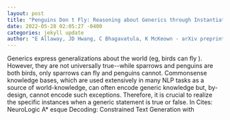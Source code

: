 ```yaml
--- 
layout: post 
title: "Penguins Don t Fly: Reasoning about Generics through Instantiations and Exceptions" 
date: 2022-05-28 02:05:27 -0400 
categories: jekyll update 
author: "E Allaway, JD Hwang, C Bhagavatula, K McKeown - arXiv preprint arXiv , 2022" 
--- 
```

Generics express generalizations about the world (eg, birds can fly ). However, they are not universally true--while sparrows and penguins are both birds, only sparrows can fly and penguins cannot. Commonsense knowledge bases, which are used extensively in many NLP tasks as a source of world-knowledge, can often encode generic knowledge but, by-design, cannot encode such exceptions. Therefore, it is crucial to realize the specific instances when a generic statement is true or false. In Cites: NeuroLogic A* esque Decoding: Constrained Text Generation with